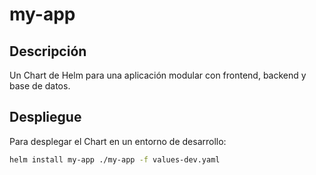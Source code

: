 # my-app

## Descripción
Un Chart de Helm para una aplicación modular con frontend, backend y base de datos.

## Despliegue

Para desplegar el Chart en un entorno de desarrollo:
```sh
helm install my-app ./my-app -f values-dev.yaml

